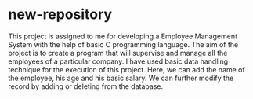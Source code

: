# new-repository
This project is assigned to me for developing a Employee Management System with the help of basic C programming language. The aim of the project is to create a program that will supervise and manage all the employees of a particular company. I have used basic data handling technique for the execution of this project. Here, we can add the name of the employee, his age and his basic salary. We can further modify the record by adding or deleting from the database.
